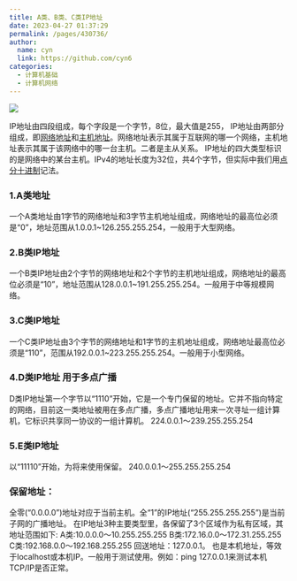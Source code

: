 ```yaml
---
title: A类、B类、C类IP地址
date: 2023-04-27 01:37:29
permalink: /pages/430736/
author: 
  name: cyn
  link: https://github.com/cyn6
categories: 
  - 计算机基础
  - 计算机网络
---
```


![](https://cdn.statically.io/gh/cyn6/image_storage/master/1680859411506-275990ae-cd8d-48df-a148-07151571aa09.png)

IP地址由四段组成，每个字段是一个字节，8位，最大值是255，
IP地址由两部分组成，即[网络地址](http://baike.baidu.com/view/547479.htm)和[主机地址](http://baike.baidu.com/view/547482.htm)。网络地址表示其属于互联网的哪一个网络，主机地址表示其属于该网络中的哪一台主机。二者是主从关系。
IP地址的四大类型标识的是网络中的某台主机。IPv4的地址长度为32位，共4个字节，但实际中我们用[点分十进制](http://baike.baidu.com/view/828066.htm)记法。
### 1.A类地址
一个A类地址由1字节的网络地址和3字节主机地址组成，网络地址的最高位必须是“0”，地址范围从1.0.0.1~126.255.255.254，一般用于大型网络。

### 2.B类IP地址
一个B类IP地址由2个字节的网络地址和2个字节的主机地址组成，网络地址的最高位必须是“10”，地址范围从128.0.0.1~191.255.255.254。一般用于中等规模网络。

### 3.C类IP地址
一个C类IP地址由3个字节的网络地址和1字节的主机地址组成，网络地址最高位必须是“110”，范围从192.0.0.1~223.255.255.254。一般用于小型网络。

### 4.D类IP地址 用于多点广播
D类IP地址第一个字节以“1110”开始，它是一个专门保留的地址。它并不指向特定的网络，目前这一类地址被用在多点广播，多点广播地址用来一次寻址一组计算机，它标识共享同一协议的一组计算机。
224.0.0.1～239.255.255.254

### 5.E类IP地址
以“11110”开始，为将来使用保留。
240.0.0.1～255.255.255.254

### 保留地址：
全零(“0.0.0.0”)地址对应于当前主机。全“1”的IP地址(“255.255.255.255”)是当前子网的广播地址。
在IP地址3种主要类型里，各保留了3个区域作为私有区域，其地址范围如下:
A类:10.0.0.0～10.255.255.255
B类:172.16.0.0～172.31.255.255
C类:192.168.0.0～192.168.255.255
回送地址：127.0.0.1。 也是本机地址，等效于localhost或本机IP。一般用于测试使用。例如：ping 127.0.0.1来测试本机TCP/IP是否正常。


